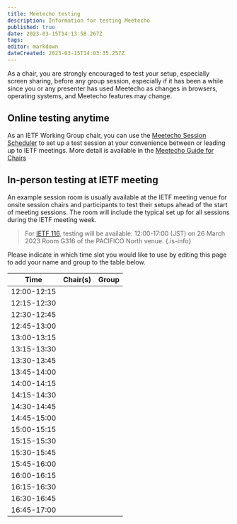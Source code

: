 ```yaml
---
title: Meetecho testing
description: Information for testing Meetecho
published: true
date: 2023-03-15T14:13:58.267Z
tags: 
editor: markdown
dateCreated: 2023-03-15T14:03:35.257Z
---
```


As a chair, you are strongly encouraged to test your setup, especially screen sharing, before any group session, especially if it has been a while since you or any presenter has used Meetecho as changes in browsers, operating systems, and Meetecho features may change.

## Online testing anytime

As an IETF Working Group chair, you can use the [Meetecho Session Scheduler](https://meetings.conf.meetecho.com/scheduler) to set up a test session at your convenience between or leading up to IETF meetings. More detail is available in the [Meetecho Guide for Chairs](https://www.ietf.org/how/meetings/technology/meetecho-guide-chairs/)

## In-person testing at IETF meeting
An example session room is usually available at the IETF meeting venue for onsite session chairs and participants to test their setups ahead of the start of meeting sessions. The room will include the typical set up for all sessions during the IETF meeting week.

> For [IETF 116](https://www.ietf.org/how/meetings/116/), testing will be available:
> 12:00-17:00 (JST) on 26 March 2023
> Room G316 of the PACIFICO North venue. 
{.is-info}

Please indicate in which time slot you would like to use by editing this page to add your name and group to the table below. 


| Time         | Chair(s)               | Group                 |
| ------       | -------                | ------                |
| 12:00-12:15  |                        |                       |
| 12:15-12:30  |                        |                       |
| 12:30-12:45  |                        |                       |
| 12:45-13:00  |                        |                       |
| 13:00-13:15  |                        |                       |
| 13:15-13:30  |                        |                       |
| 13:30-13:45  |                        |                       |
| 13:45-14:00  |                        |                       |
| 14:00-14:15  |                        |                       |
| 14:15-14:30  |                        |                       |
| 14:30-14:45  |                        |                       |
| 14:45-15:00  |                        |                       |
| 15:00-15:15  |                        |                       |
| 15:15-15:30  |                        |                       |
| 15:30-15:45  |                        |                       |
| 15:45-16:00  |                        |                       |
| 16:00-16:15  |                        |                       |
| 16:15-16:30  |                        |                       |
| 16:30-16:45  |                        |                       |
| 16:45-17:00  |                        |                       |